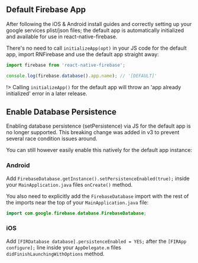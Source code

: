 ## Default Firebase App

After following the iOS & Android install guides and correctly setting up your google services plist/json files; the default app is automatically initialized and available for use in react-native-firebase.

There's no need to call `initializeApp(opt)` in your JS code for the default app, import RNFirebase and use the default app straight away:

```javascript
import firebase from 'react-native-firebase';

console.log(firebase.database().app.name); // '[DEFAULT]'
```

!> Calling `initializeApp()` for the default app will throw an 'app already initialized' error in a later release.

## Enable Database Persistence

Enabling database persistence (setPersistence) via JS for the default app is no longer supported. This breaking change was added in v3 to prevent several race condition issues around.

You can still however easily enable this natively for the default app instance:

### Android

Add `FirebaseDatabase.getInstance().setPersistenceEnabled(true);` inside your `MainApplication.java` files `onCreate()` method.

You also need to explicitly add the `FirebaseDatabase` import with the rest of the imports near the top of your `MainApplication.java` file:

```java
import com.google.firebase.database.FirebaseDatabase;
```

### iOS

Add `[FIRDatabase database].persistenceEnabled = YES;` after the `[FIRApp configure];` line inside your `AppDelegate.m` files `didFinishLaunchingWithOptions` method.
